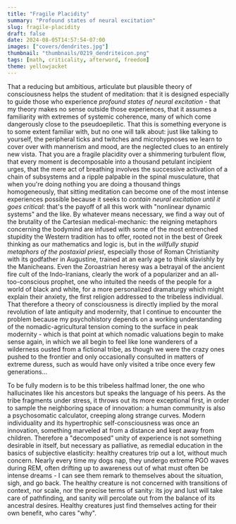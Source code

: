 ```yaml
---
title: "Fragile Placidity"
summary: "Profound states of neural excitation"
slug: fragile-placidity
draft: false
date: 2024-08-05T14:57:54-07:00
images: ["covers/dendrites.jpg"]
thumbnail: "thumbnails/0219_dendriteicon.png"
tags: [math, criticality, afterword, freedom]
theme: yellowjacket
---
```


That a reducing but ambitious, articulate but plausible theory of consciousness helps the student of meditation: that it is designed especially to guide those who experience *profound states of neural excitation* - that my theory makes no sense outside those experiences, that it assumes a familiarity with extremes of systemic coherence, many of which come dangerously close to the pseudoepiletic. That this is something everyone is to some extent familiar with, but no one will talk about: just like talking to yourself, the peripheral ticks and twitches and microhypnoses we learn to cover over with mannerism and mood, are the neglected clues to an entirely new vista. That you are a fragile placidity over a shimmering turbulent flow, that every moment is decomposable into a thousand petulant incipient urges, that the mere act of breathing involves the successive activation of a chain of subsystems and a ripple palpable in the spinal musculature, that when you're doing nothing you are doing a thousand things homogeneously, that sitting meditation can become one of the most intense experiences possible because it seeks to *contain neural excitation until it goes critical*: that's the payoff of all this work with "nonlinear dynamic systems" and the like. By whatever means necessary, we find a way out of the brutality of the Cartesian medical-mechanic: the reigning metaphors concerning the bodymind are infused with some of the most entrenched stupidity the Western tradition has to offer, rooted not in the best of Greek thinking as our mathematics and logic is, but in the *willfully stupid metaphors of the postaxial priest*, especially those of Roman Christianity with its godfather in Augustine, trained at an early age to think slavishly by the Manicheans. Even the Zoroastrian heresy was a betrayal of the ancient fire cult of the Indo-Iranians, clearly the work of a popularizer and an all-too-conscious prophet, one who intuited the needs of the people for a world of black and white, for a more personalized dramaturgy which might explain their anxiety, the first religion addressed to the tribeless individual. That therefore a theory of consciousness is directly implied by the moral revolution of late antiquity and modernity, that I continue to encounter the problem because my psychohistory depends on a working understanding of the nomadic-agricultural tension coming to the surface in peak modernity - which is that point at which nomadic valuations begin to make sense again, in which we all begin to feel like lone wanderers of a wilderness ousted from a fictional tribe, as though we were the crazy ones pushed to the frontier and only occasionally consulted in matters of extreme duress, such as would have only visited a tribe once every few generations...

To be fully modern is to be this tribeless halfmad loner, the one who hallucinates like his ancestors but speaks the language of his peers. As the tribe fragments under stress, it throws out its more exceptional first, in order to sample the neighboring space of innovation: a human community is also a psychosomatic calculator, creeping along strange curves. Modern individuality and its hypertrophic self-consciousness was once an innovation, something marveled at from a distance and kept away from children. Therefore a "decomposed" unity of experience is not something desirable in itself, but necessary as palliative, as remedial education in the basics of subjective elasticity: healthy creatures trip out a lot, without much concern. Nearly every time my dogs nap, they undergo extreme PGO waves during REM, often drifting up to awareness out of what must often be intense dreams - I can see them remark to themselves about the situation, sigh, and go back. The healthy creature is not concerned with transitions of context, nor scale, nor the precise terms of sanity: its joy and lust will take care of pathfinding, and sanity will percolate out from the balance of its ancestral desires. Healthy creatures just find themselves acting for their own benefit, who cares "why".
